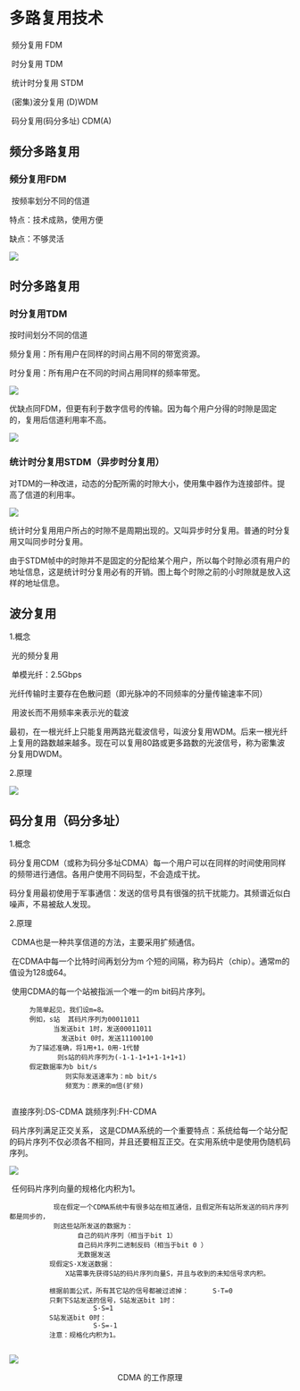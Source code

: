# 多路复用技术

​         频分复用             FDM

​         时分复用             TDM

​         统计时分复用     STDM

​         (密集)波分复用  (D)WDM

​         码分复用(码分多址) CDM(A)



## 频分多路复用

### 频分复用FDM

​         按频率划分不同的信道

特点：技术成熟，使用方便

缺点：不够灵活

![](https://raw.githubusercontent.com/ZanderZhao/images/master/img2019/20191104163140.png)

## 时分多路复用

### 时分复用TDM

   按时间划分不同的信道

频分复用：所有用户在同样的时间占用不同的带宽资源。

时分复用：所有用户在不同的时间占用同样的频率带宽。

![](https://raw.githubusercontent.com/ZanderZhao/images/master/img2019/20191104163229.png)





优缺点同FDM，但更有利于数字信号的传输。因为每个用户分得的时隙是固定的，复用后信道利用率不高。



![](https://raw.githubusercontent.com/ZanderZhao/images/master/img2019/20191104163352.png)





### 统计时分复用STDM（异步时分复用）

​           对TDM的一种改进，动态的分配所需的时隙大小，使用集中器作为连接部件。提高了信道的利用率。



![](https://raw.githubusercontent.com/ZanderZhao/images/master/img2019/20191104163423.png)



统计时分复用用户所占的时隙不是周期出现的。又叫异步时分复用。普通的时分复用又叫同步时分复用。            

由于STDM帧中的时隙并不是固定的分配给某个用户，所以每个时隙必须有用户的地址信息，这是统计时分复用必有的开销。图上每个时隙之前的小时隙就是放入这样的地址信息。





## 波分复用

1.概念 

​        光的频分复用         

​        单模光纤：2.5Gbps 

​        光纤传输时主要存在色散问题（即光脉冲的不同频率的分量传输速率不同）

​        用波长而不用频率来表示光的载波

​       最初，在一根光纤上只能复用两路光载波信号，叫波分复用WDM。后来一根光纤上复用的路数越来越多。现在可以复用80路或更多路数的光波信号，称为密集波分复用DWDM。



2.原理

![](https://raw.githubusercontent.com/ZanderZhao/images/master/img2019/20191104164303.png)





## 码分复用（码分多址）

1.概念

​           码分复用CDM（或称为码分多址CDMA）每一个用户可以在同样的时间使用同样的频带进行通信。各用户使用不同码型，不会造成干扰。

​           码分复用最初使用于军事通信：发送的信号具有很强的抗干扰能力。其频谱近似白噪声，不易被敌人发现。



2.原理

​           CDMA也是一种共享信道的方法，主要采用扩频通信。

​          在CDMA中每一个比特时间再划分为m 个短的间隔，称为码片（chip）。通常m的值设为128或64。

​          使用CDMA的每一个站被指派一个唯一的m bit码片序列。



```
     为简单起见，我们设m=8。
     例如，s站  其码片序列为00011011
           当发送bit 1时，发送00011011
             发送bit 0时，发送11100100
     为了描述准确，将1用+1，0用-1代替
            则s站的码片序列为(-1-1-1+1+1-1+1+1)
     假定数据率为b bit/s
              则实际发送速率为：mb bit/s
              频宽为：原来的m倍(扩频)


```

​     直接序列:DS-CDMA  跳频序列:FH-CDMA



​           码片序列满足正交关系， 这是CDMA系统的一个重要特点：系统给每一个站分配的码片序列不仅必须各不相同，并且还要相互正交。在实用系统中是使用伪随机码序列。

![](https://raw.githubusercontent.com/ZanderZhao/images/master/img2019/20191104173014.png)

​           任何码片序列向量的规格化内积为1。          



```
           现在假定一个CDMA系统中有很多站在相互通信，且假定所有站所发送的码片序列都是同步的，
           则这些站所发送的数据为：
                 自己的码片序列（相当于bit 1）
                 自己码片序列二进制反码（相当于bit 0 ）
                 无数据发送
          现假定S·X发送数据：
              X站需事先获得S站的码片序列向量S，并且与收到的未知信号求内积。
       
          根据前面公式，所有其它站的信号都被过滤掉：      S·T=0
          只剩下S站发送的信号，S站发送bit 1时：
                     S·S=1
          S站发送bit 0时：
                     S·S=-1
          注意：规格化内积为1。


```



![](https://raw.githubusercontent.com/ZanderZhao/images/master/img2019/20191104173432.png)



<center>CDMA 的工作原理</center>

